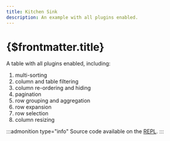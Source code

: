 ```yaml
---
title: Kitchen Sink
description: An example with all plugins enabled.
---
```


# {$frontmatter.title}

A table with all plugins enabled, including:

1. multi-sorting
2. column and table filtering
3. column re-ordering and hiding
4. pagination
5. row grouping and aggregation
6. row expansion
7. row selection
8. column resizing

:::admonition type="info"
Source code available on the [REPL](https://svelte.dev/repl/457c10b649cc4bc7a84f9511a81b5361?version=3.48.0).
:::

<script>
  import KitchenSink from './KitchenSink.svelte';
</script>

<KitchenSink />
